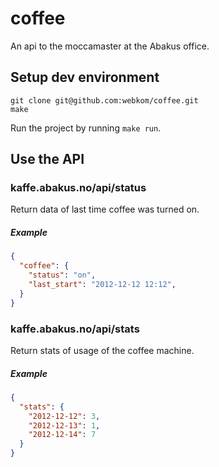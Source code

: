 # coffee

An api to the moccamaster at the Abakus office.

## Setup dev environment
    git clone git@github.com:webkom/coffee.git
    make

Run the project by running `make run`.

## Use the API
### kaffe.abakus.no/api/status
Return data of last time coffee was turned on.
##### Example
```json
{
  "coffee": {
    "status": "on",
    "last_start": "2012-12-12 12:12",
  }
}
```

### kaffe.abakus.no/api/stats
Return stats of usage of the coffee machine. 
##### Example
```json
{
  "stats": {
    "2012-12-12": 3,
    "2012-12-13": 1,
    "2012-12-14": 7
  }
}
```
